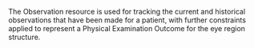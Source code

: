 The Observation resource is used for tracking the current and historical observations that have been made for a patient, with further constraints applied to represent a Physical Examination Outcome for the eye region structure.
